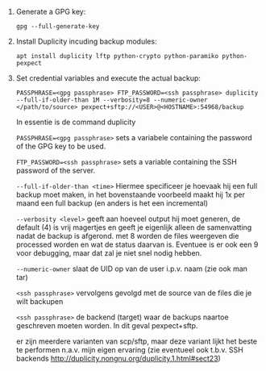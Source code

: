 1. Generate a GPG key:

    ```shell
    gpg --full-generate-key
    ```

2. Install Duplicity incuding backup modules:

    ```shell
    apt install duplicity lftp python-crypto python-paramiko python-pexpect
    ```

3. Set credential variables and execute the actual backup:

    ```shell
    PASSPHRASE=<gpg passphrase> FTP_PASSWORD=<ssh passphrase> duplicity --full-if-older-than 1M --verbosity=8 --numeric-owner </path/to/source> pexpect+sftp://<USER>@<HOSTNAME>:54968/backup     
    ```

    In essentie is de command duplicity <source> <target>

    `PASSPHRASE=<gpg passphrase>` sets a variabele containing the password of the GPG key to be used.

    `FTP_PASSWORD=<ssh passphrase>` sets a variable containing the SSH password of the server.

    `--full-if-older-than <time>` Hiermee specificeer je hoevaak hij een full backup moet maken, in het bovenstaande voorbeeld maakt hij 1x per maand een full backup (en anders is het een incremental)

    `--verbosity <level>` geeft aan hoeveel output hij moet generen, de default (4) is vrij magertjes en geeft je eigenlijk alleen de samenvatting nadat de backup is afgerond. met 8 worden de files weergeven die processed worden en wat de status daarvan is. Eventuee is er ook een 9 voor debugging, maar dat zal je niet snel nodig hebben.

    `--numeric-owner` slaat de UID op van de user i.p.v. naam (zie ook man tar)

    `<ssh passphrase>` vervolgens gevolgd met de source van de files die je wilt backupen

    `<ssh passphrase>` de backend (target) waar de backups naartoe geschreven moeten worden. In dit geval pexpect+sftp.

    er zijn meerdere varianten van scp/sftp, maar deze variant lijkt het beste te performen n.a.v. mijn eigen ervaring (zie eventueel ook t.b.v. SSH backends http://duplicity.nongnu.org/duplicity.1.html#sect23)



 <!-- REFERENCES -->
[1]:http://duplicity.nongnu.org/duplicity.1.html#sect6
